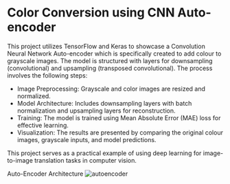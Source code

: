 # Color Conversion using CNN Auto-encoder

This project utilizes TensorFlow and Keras to showcase a Convolution Neural Network Auto-encoder which is specifically created to add colour to grayscale images. The model is structured with layers for downsampling (convolutional) and upsampling (transposed convolutional). The process involves the following steps:

- Image Preprocessing: Grayscale and color images are resized and normalized.
- Model Architecture: Includes downsampling layers with batch normalization and upsampling layers for reconstruction.
- Training: The model is trained using Mean Absolute Error (MAE) loss for effective learning.
- Visualization: The results are presented by comparing the original colour images, grayscale inputs, and model predictions.

This project serves as a practical example of using deep learning for image-to-image translation tasks in computer vision.

Auto-Encoder Architecture 
![autoencoder](https://github.com/user-attachments/assets/827d0163-419c-4716-8c67-5ba41d6868c2)
